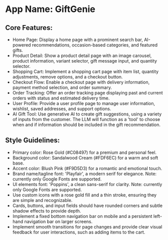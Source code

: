 # **App Name**: GiftGenie

## Core Features:

- Home Page: Display a home page with a prominent search bar, AI-powered recommendations, occasion-based categories, and featured gifts.
- Product Detail: Show a product detail page with an image carousel, product information, variant selector, gift message input, and quantity selector.
- Shopping Cart: Implement a shopping cart page with item list, quantity adjustments, remove options, and a checkout button.
- Checkout Flow: Enable a checkout page with delivery information, payment method selection, and order summary.
- Order Tracking: Offer an order tracking page displaying past and current orders with status and estimated delivery time.
- User Profile: Provide a user profile page to manage user information, wishlist, saved addresses, and support options.
- AI Gift Tool: Use generative AI to create gift suggestions, using a variety of inputs from the customer. The LLM will function as a 'tool' to choose when and if information should be included in the gift recommendation.

## Style Guidelines:

- Primary color: Rose Gold (#C08497) for a premium and personal feel.
- Background color: Sandalwood Cream (#FDF6EC) for a warm and soft base.
- Accent color: Blush Pink (#F9D5D3) for a romantic and emotional touch.
- Brand name/tagline font: 'Playfair', a modern serif for elegance. Note: currently only Google Fonts are supported.
- UI elements font: 'Poppins', a clean sans-serif for clarity. Note: currently only Google Fonts are supported.
- Use custom icons with a rose gold fill and a thin stroke, ensuring they are simple and recognizable.
- Cards, buttons, and input fields should have rounded corners and subtle shadow effects to provide depth.
- Implement a fixed bottom navigation bar on mobile and a persistent left-hand navigation bar on larger screens.
- Implement smooth transitions for page changes and provide clear visual feedback for user interactions, such as adding items to the cart.